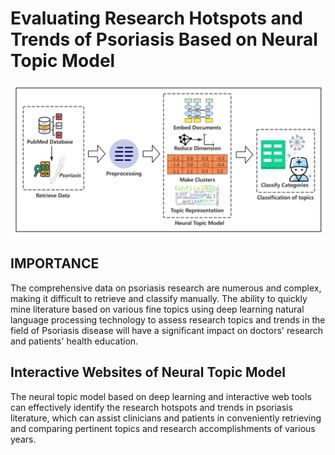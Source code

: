 # Evaluating Research Hotspots and Trends of Psoriasis Based on Neural Topic Model 
![ReactJS Resume Website](readme.jpg?raw=true "ReactJS Resume Website")


## IMPORTANCE
The comprehensive data on psoriasis research are numerous and complex, making it difficult to retrieve and classify manually. The ability to quickly mine literature based on various fine topics using deep learning natural language processing technology to assess research topics and trends in the field of Psoriasis disease will have a significant impact on doctors' research and patients' health education.

## Interactive Websites of Neural Topic Model
The neural topic model based on deep learning and interactive web tools can effectively identify the research hotspots and trends in psoriasis literature, which can assist clinicians and patients in conveniently retrieving and comparing pertinent topics and research accomplishments of various years. 

<script type="module" src="https://public.tableau.com/javascripts/api/tableau.embedding.3.latest.min.js"></script>


<tableau-viz id="tableauViz"       
  src='https://public.tableau.com/views/DistributionmapofPsoriasisResearchTopics/FieldofPathologicalMechanismsandComorbidities'      
  device="pc" toolbar="bottom" show-tabs>
</tableau-viz>


